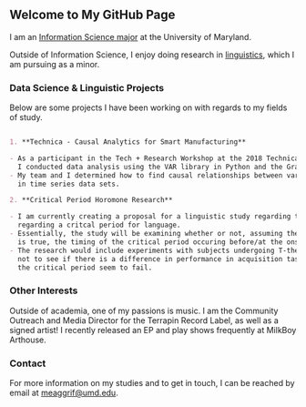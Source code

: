 ## Welcome to My GitHub Page

I am an [Information Science major](https://ischool.umd.edu/infosci) at the University of Maryland.

Outside of Information Science, I enjoy doing research in [linguistics](http://ling.umd.edu/), which I am pursuing as a minor.

### Data Science & Linguistic Projects

Below are some projects I have been working on with regards to my fields of study.

```markdown

1. **Technica - Causal Analytics for Smart Manufacturing** 

- As a participant in the Tech + Research Workshop at the 2018 Technica Women's Hackathon,
  I conducted data analysis using the VAR library in Python and the Granger Causality method.  
- My team and I determined how to find causal relationships between variables   
  in time series data sets.

2. **Critical Period Horomone Research**

- I am currently creating a proposal for a linguistic study regarding the novel theory
  regarding a critcal period for language.
- Essentially, the study will be examining whether or not, assuming the critical period theory 
  is true, the timing of the critical period occuring before/at the onset is related to hormones.
- The research would include experiments with subjects undergoing T-therapy and those who are 
  not to see if there is a difference in performance in acquisition tasks that those outside of
  the critical period seem to fail.

```

### Other Interests

Outside of academia, one of my passions is music. I am the Community Outreach and Media Director 
for the Terrapin Record Label, as well as a signed artist! I recently released an EP and play 
shows frequently at MilkBoy Arthouse.

### Contact

For more information on my studies and to get in touch, I can be reached by email at meaggrif@umd.edu.
